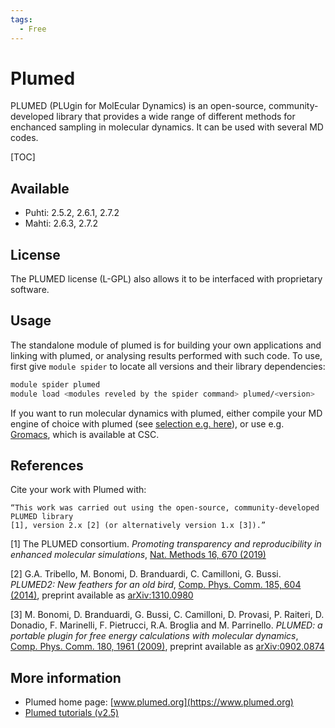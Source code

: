 ```yaml
---
tags:
  - Free
---
```


# Plumed

PLUMED (PLUgin for MolEcular Dynamics) is an open-source, community-developed 
library that provides a wide  range of different methods for enchanced sampling 
in molecular dynamics. It can be used with several MD codes.

[TOC]

## Available

-   Puhti: 2.5.2, 2.6.1, 2.7.2
-   Mahti: 2.6.3, 2.7.2


## License

The PLUMED license (L-GPL) also allows it to be interfaced with proprietary software.

## Usage

The standalone module of plumed is for building your own applications and linking with
plumed, or analysing results performed with such code. To use, first give `module spider`
to locate all versions and their library dependencies:

```bash
module spider plumed
module load <modules reveled by the spider command> plumed/<version>
```

If you want to run molecular dynamics with plumed, either compile your MD engine of
choice with plumed (see [selection e.g. here](https://www.plumed.org/)), or use e.g. 
[Gromacs](gromacs.md), which is available at CSC.

## References

Cite your work with Plumed with:

```
“This work was carried out using the open-source, community-developed PLUMED library 
[1], version 2.x [2] (or alternatively version 1.x [3]).”
```

[1] The PLUMED consortium. _Promoting transparency and reproducibility in enhanced 
molecular simulations_, [Nat. Methods 16, 670 (2019)](https://doi.org/10.1038/s41592-019-0506-8)

[2] G.A. Tribello, M. Bonomi, D. Branduardi, C. Camilloni, G. Bussi. _PLUMED2: New 
feathers for an old bird_, [Comp. Phys. Comm. 185, 604 (2014)](http://doi.org/10.1016/j.cpc.2013.09.018), 
preprint available as [arXiv:1310.0980](https://arxiv.org/abs/1310.0980)

[3] M. Bonomi, D. Branduardi, G. Bussi, C. Camilloni, D. Provasi, P. Raiteri, 
D. Donadio, F. Marinelli, F. Pietrucci, R.A. Broglia and M. Parrinello. _PLUMED: 
a portable plugin for free energy calculations with molecular dynamics_, [Comp. 
Phys. Comm. 180, 1961 (2009)](http://doi.org/10.1016/j.cpc.2009.05.011), 
preprint available as [arXiv:0902.0874](http://arxiv.org/abs/0902.0874)

## More information

-   Plumed home page: [www.plumed.org](https://www.plumed.org)
-   [Plumed tutorials (v2.5)](https://www.plumed.org/doc-v2.5/user-doc/html/tutorials.html)
